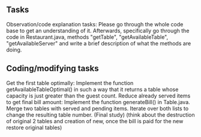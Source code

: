 ## Tasks
Observation/code explanation tasks: Please go through the whole code base to get an understanding of it. Afterwards, specifically go through the code in Restaurant.java, methods "getTable", "getAvailableTable", "getAvailableServer" and write a brief description of what the methods are doing.

## Coding/modifying tasks

Get the first table optimally: Implement the function getAvailableTableOptimal() in such a way that it returns a table whose capacity is just greater than the guest count.
Reduce already served items to get final bill amount: Implement the function generateBill() in Table.java.
Merge two tables with served and pending items. Iterate over both lists to change the resulting table number. (Final study) (think about the destruction of original 2 tables and creation of new, once the bill is paid for the new restore original tables)
